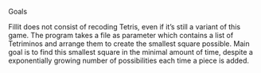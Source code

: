 Goals

Fillit does not consist of recoding Tetris, even if it’s still a variant of this game.
The program takes a file as parameter which contains a list of Tetriminos and
arrange them to create the smallest square possible. Main goal is to
find this smallest square in the minimal amount of time, despite a exponentially growing
number of possibilities each time a piece is added.
